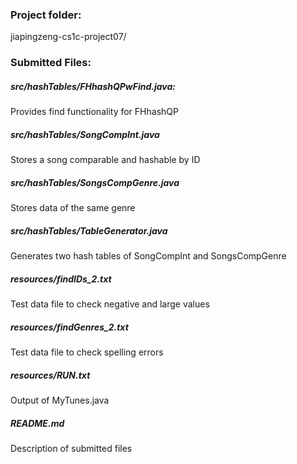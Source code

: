 ### Project folder:
jiapingzeng-cs1c-project07/

### Submitted Files:
##### src/hashTables/FHhashQPwFind.java: 
Provides find functionality for FHhashQP
##### src/hashTables/SongCompInt.java
Stores a song comparable and hashable by ID
##### src/hashTables/SongsCompGenre.java
Stores data of the same genre
##### src/hashTables/TableGenerator.java
Generates two hash tables of SongCompInt and SongsCompGenre
##### resources/findIDs_2.txt
Test data file to check negative and large values
##### resources/findGenres_2.txt
Test data file to check spelling errors
##### resources/RUN.txt
Output of MyTunes.java
##### README.md
Description of submitted files